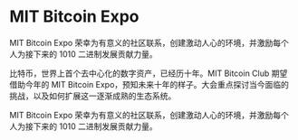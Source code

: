# MIT Bitcoin Expo

MIT Bitcoin Expo 荣幸为有意义的社区联系，创建激动人心的环境，并激励每个人为接下来的 1010 二进制发展贡献力量。

比特币，世界上首个去中心化的数字资产，已经历十年。MIT Bitcoin Club 期望借助今年的 MIT Bitcoin Expo，预知未来十年的样子。大会重点探讨当今面临的挑战，以及如何扩展这一逐渐成熟的生态系统。

MIT Bitcoin Expo 荣幸为有意义的社区联系，创建激动人心的环境，并激励每个人为接下来的 1010 二进制发展贡献力量。
